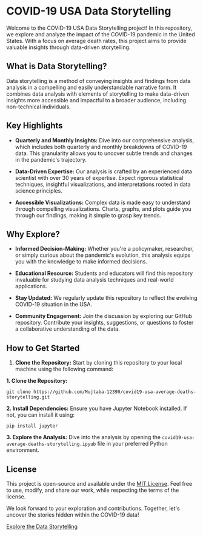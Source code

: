 # COVID-19 USA Data Storytelling

Welcome to the COVID-19 USA Data Storytelling project! In this repository, we explore and analyze the impact of the COVID-19 pandemic in the United States. With a focus on average death rates, this project aims to provide valuable insights through data-driven storytelling.

## What is Data Storytelling?

Data storytelling is a method of conveying insights and findings from data analysis in a compelling and easily understandable narrative form. It combines data analysis with elements of storytelling to make data-driven insights more accessible and impactful to a broader audience, including non-technical individuals.

## Key Highlights

- **Quarterly and Monthly Insights:** Dive into our comprehensive analysis, which includes both quarterly and monthly breakdowns of COVID-19 data. This granularity allows you to uncover subtle trends and changes in the pandemic's trajectory.

- **Data-Driven Expertise:** Our analysis is crafted by an experienced data scientist with over 30 years of expertise. Expect rigorous statistical techniques, insightful visualizations, and interpretations rooted in data science principles.

- **Accessible Visualizations:** Complex data is made easy to understand through compelling visualizations. Charts, graphs, and plots guide you through our findings, making it simple to grasp key trends.

## Why Explore?

- **Informed Decision-Making:** Whether you're a policymaker, researcher, or simply curious about the pandemic's evolution, this analysis equips you with the knowledge to make informed decisions.

- **Educational Resource:** Students and educators will find this repository invaluable for studying data analysis techniques and real-world applications.

- **Stay Updated:** We regularly update this repository to reflect the evolving COVID-19 situation in the USA.

- **Community Engagement:** Join the discussion by exploring our GitHub repository. Contribute your insights, suggestions, or questions to foster a collaborative understanding of the data.

## How to Get Started

1. **Clone the Repository:** Start by cloning this repository to your local machine using the following command:

**1. Clone the Repository:**
```
git clone https://github.com/Mujtaba-12390/covid19-usa-average-deaths-storytelling.git
```
**2. Install Dependencies:**
Ensure you have Jupyter Notebook installed. If not, you can install it using:
```
pip install jupyter
```

 **3. Explore the Analysis:** Dive into the analysis by opening the `covid19-usa-average-deaths-storytelling.ipyub` file in your preferred Python environment.

## License

This project is open-source and available under the [MIT License](https://github.com/Mujtaba-12390/covid19-usa-average-deaths-storytelling/blob/main/LICENSE). Feel free to use, modify, and share our work, while respecting the terms of the license.

We look forward to your exploration and contributions. Together, let's uncover the stories hidden within the COVID-19 data!

[Explore the Data Storytelling](https://github.com/Mujtaba-12390/covid19-usa-average-deaths-storytelling)
